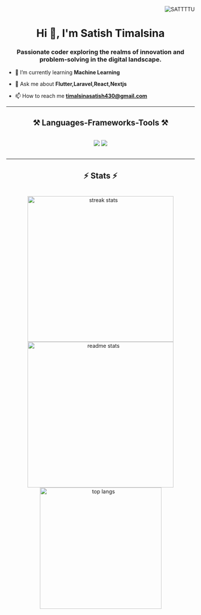 <p align="right"> <img src="https://komarev.com/ghpvc/?username=SATTTTU&label=Profile%20views&color=0e75b6&style=flat" alt="SATTTTU" /> </p>
<h1 align="center">Hi 👋, I'm Satish Timalsina</h1>
<h3 align="center">Passionate coder exploring the realms of innovation and problem-solving in the digital landscape.</h3>



- 🌱 I’m currently learning **Machine Learning**

- 💬 Ask me about **Flutter,Laravel,React,Nextjs**

- 📫 How to reach me **timalsinasatish430@gmail.com**

<hr/>
 
<h2 align="center">⚒️ Languages-Frameworks-Tools ⚒️</h2>
<br/>
<div align="center">
    <img src="https://skillicons.dev/icons?i=react,bootstrap,html,css,vscode,github,figma,tailwind,git" />
    <img src="https://skillicons.dev/icons?i=nodejs,python,javascript,typescript,express,mongodb,c,nextjs,mysql,django" /><br>
</div>
<br/>
<hr/>

<h2 align="center">⚡ Stats ⚡</h2>
<br>
<div align=center>
  <img width=390 src="https://github-readme-streak-stats-salesp07.vercel.app/?user=SATTTTU&count_private=true&theme=react&border_radius=10" alt="streak stats"/>
  <img width=390 src="https://github-readme-stats-salesp07.vercel.app/api?username=SATTTTU&count_private=true&show_icons=true&theme=react&rank_icon=github&border_radius=10" alt="readme stats" />
  <br/>
  <img width=325 align="center" src="https://github-readme-stats-salesp07.vercel.app/api/top-langs/?username=SATTTTU&hide=HTML&langs_count=8&layout=compact&theme=react&border_radius=10&size_weight=0.5&count_weight=0.5&exclude_repo=github-readme-stats" alt="top langs" />
</div>

<br/><br/>
